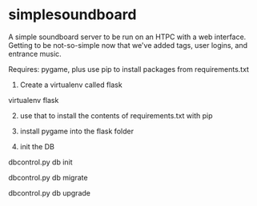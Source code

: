 simplesoundboard
================

A simple soundboard server to be run on an HTPC with a web interface. Getting to be not-so-simple now that we've added tags, user logins, and entrance music.

Requires: pygame, plus use pip to install packages from requirements.txt

1) Create a virtualenv called flask

virtualenv flask

2) use that to install the contents of requirements.txt with pip

3) install pygame into the flask folder

4) init the DB

dbcontrol.py db init

dbcontrol.py db migrate

dbcontrol.py db upgrade
